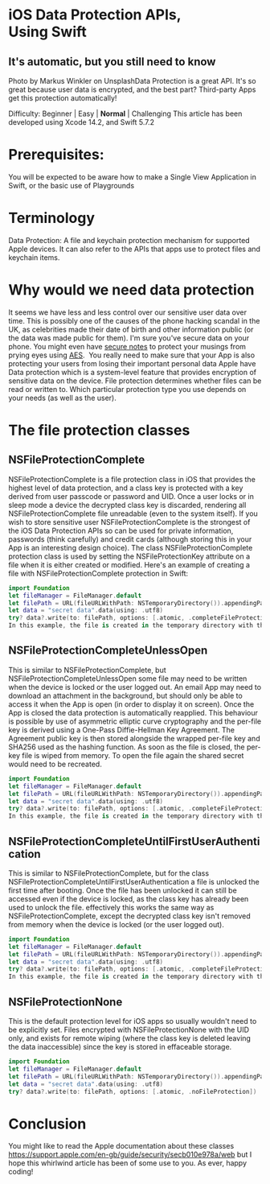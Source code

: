 # iOS Data Protection APIs, Using Swift
## It's automatic, but you still need to know
Photo by Markus Winkler on UnsplashData Protection is a great API. It's so great because user data is encrypted, and the best part? Third-party Apps get this protection automatically! 

Difficulty: Beginner | Easy | **Normal** | Challenging
This article has been developed using Xcode 14.2, and Swift 5.7.2

# Prerequisites:
You will be expected to be aware how to make a Single View Application in Swift, or the basic use of Playgrounds

# Terminology
Data Protection: A file and keychain protection mechanism for supported Apple devices. It can also refer to the APIs that apps use to protect files and keychain items.

# Why would we need data protection
It seems we have less and less control over our sensitive user data over time. This is possibly one of the causes of the phone hacking scandal in the UK, as celebrities made their date of birth and other information public (or the data was made public for them).
I'm sure you've secure data on your phone. You might even have [secure notes](https://support.apple.com/en-gb/guide/security/sec1782bcab1/web#:~:text=Secure%20notes,-Secure%20notes%20are&text=The%20note%20and%20all%20of,original%20unencrypted%20data%20is%20deleted.) to protect your musings from prying eyes using [AES](https://medium.com/@stevenpcurtis/aes-for-ios-developers-using-swift-8e9988cfb312). 
You really need to make sure that your App is also protecting your users from losing their important personal data
Apple have Data protection which is a system-level feature that provides encryption of sensitive data on the device.
File protection determines whether files can be read or written to. Which particular protection type you use depends on your needs (as well as the user).

# The file protection classes

## NSFileProtectionComplete
NSFileProtectionComplete is a file protection class in iOS that provides the highest level of data protection, and a class key is protected with a key derived from user passcode or password and UID. Once a user locks or in sleep mode a device the decrypted class key is discarded, rendering all NSFileProtectionComplete file unreadable (even to the system itself).
If you wish to store sensitive user NSFileProtectionComplete is the strongest of the iOS Data Protection APIs so can be used for private information, passwords (think carefully) and credit cards (although storing this in your App is an interesting design choice). The class NSFileProtectionComplete protection class is used by setting the NSFileProtectionKey attribute on a file when it is either created or modified.
Here's an example of creating a file with NSFileProtectionComplete protection in Swift:
```swift
import Foundation
let fileManager = FileManager.default
let filePath = URL(fileURLWithPath: NSTemporaryDirectory()).appendingPathComponent("sensitive.txt")
let data = "secret data".data(using: .utf8)
try? data?.write(to: filePath, options: [.atomic, .completeFileProtection])
In this example, the file is created in the temporary directory with the name "sensitive.txt" and the NSFileProtectionComplete protection class is specified using the .completeFileProtection option when writing the data to the file.
```
## NSFileProtectionCompleteUnlessOpen
This is similar to NSFileProtectionComplete, but NSFileProtectionCompleteUnlessOpen some file may need to be written when the device is locked or the user logged out.
An email App may need to download an attachment in the background, but should only be able to access it when the App is open (in order to display it on screen). Once the App is closed the data protection is automatically reapplied.
This behaviour is possible by use of asymmetric elliptic curve cryptography and the per-file key is derived using a One-Pass Diffie-Hellman Key Agreement. The Agreement public key is then stored alongside the wrapped per-file key and SHA256 used as the hashing function. As soon as the file is closed, the per-key file is wiped from memory. To open the file again the shared secret would need to be recreated.
```swift
import Foundation
let fileManager = FileManager.default
let filePath = URL(fileURLWithPath: NSTemporaryDirectory()).appendingPathComponent("sensitive.txt")
let data = "secret data".data(using: .utf8)
try? data?.write(to: filePath, options: [.atomic, .completeFileProtectionUnlessOpen])
In this example, the file is created in the temporary directory with the name "sensitive.txt" and the NSFileProtectionComplete protection class is specified using the completeFileProtectionUnlessOpen option when writing the data to the file.
```
## NSFileProtectionCompleteUntilFirstUserAuthentication

This is similar to NSFileProtectionComplete, but for the class NSFileProtectionCompleteUntilFirstUserAuthentication a file is unlocked the first time after booting. Once the file has been unlocked it can still be accessed even if the device is locked, as the class key has already been used to unlock the file. effectively this works the same way as NSFileProtectionComplete, except the decrypted class key isn't removed from memory when the device is locked (or the user logged out).
```swift
import Foundation
let fileManager = FileManager.default
let filePath = URL(fileURLWithPath: NSTemporaryDirectory()).appendingPathComponent("sensitive.txt")
let data = "secret data".data(using: .utf8)
try? data?.write(to: filePath, options: [.atomic, .completeFileProtectionUntilFirstUserAuthentication])
In this example, the file is created in the temporary directory with the name "sensitive.txt" and the NSFileProtectionCompleteUntilFirstUserAuthentication protection class is specified using the completeFileProtectionUntilFirstUserAuthentication option when writing the data to the file.
```
## NSFileProtectionNone
This is the default protection level for iOS apps so usually wouldn't need to be explicitly set. Files encrypted with NSFileProtectionNone  with the UID only, and exists for remote wiping (where the class key is deleted leaving the data inaccessible) since the key is stored in effaceable storage.
```swift
import Foundation
let fileManager = FileManager.default
let filePath = URL(fileURLWithPath: NSTemporaryDirectory()).appendingPathComponent("sensitive.txt")
let data = "secret data".data(using: .utf8)
try? data?.write(to: filePath, options: [.atomic, .noFileProtection])
```

# Conclusion
You might like to read the Apple documentation about these classes https://support.apple.com/en-gb/guide/security/secb010e978a/web but I hope this whirlwind article has been of some use to you.
As ever, happy coding!
